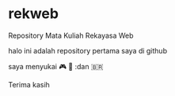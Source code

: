 # rekweb
Repository Mata Kuliah Rekayasa Web

halo ini adalah repository pertama saya di github

saya menyukai 🎮 🏈 :dan 🇧🇷

Terima kasih

